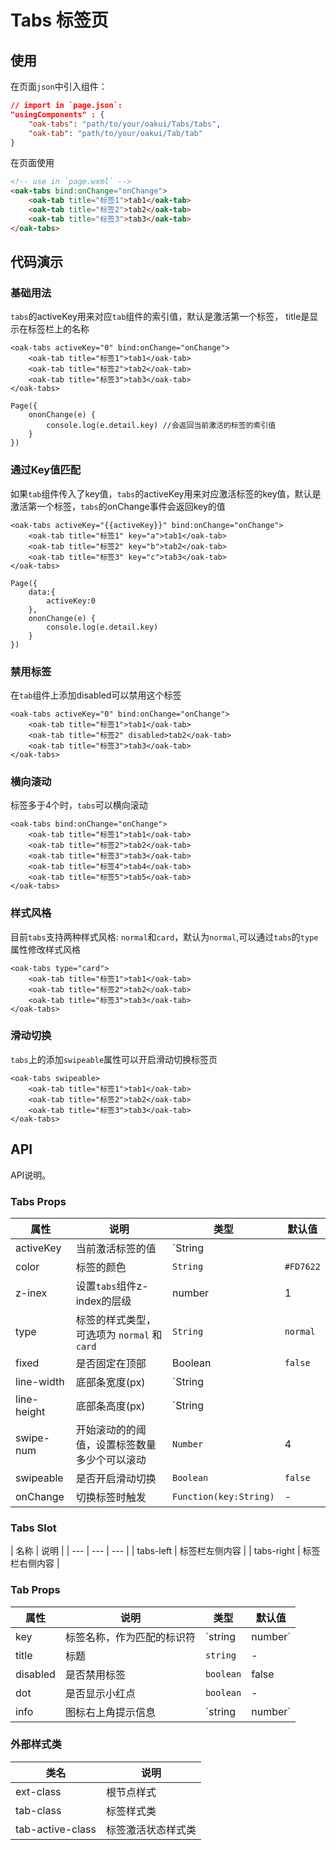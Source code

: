 # Tabs 标签页

## 使用

在页面`json`中引入组件：

```json
// import in `page.json`:
"usingComponents" : {
    "oak-tabs": "path/to/your/oakui/Tabs/tabs",
    "oak-tab": "path/to/your/oakui/Tab/tab"
}
```
在页面使用
```html
<!-- use in `page.wxml` -->
<oak-tabs bind:onChange="onChange">
    <oak-tab title="标签1">tab1</oak-tab>
    <oak-tab title="标签2">tab2</oak-tab>
    <oak-tab title="标签3">tab3</oak-tab>
</oak-tabs>
```
## 代码演示

### 基础用法
`tabs`的activeKey用来对应`tab`组件的索引值，默认是激活第一个标签， title是显示在标签栏上的名称
```
<oak-tabs activeKey="0" bind:onChange="onChange">
    <oak-tab title="标签1">tab1</oak-tab>
    <oak-tab title="标签2">tab2</oak-tab>
    <oak-tab title="标签3">tab3</oak-tab>
</oak-tabs>

Page({
    ononChange(e) {
        console.log(e.detail.key) //会返回当前激活的标签的索引值
    }
})
```

### 通过Key值匹配
如果`tab`组件传入了key值，`tabs`的activeKey用来对应激活标签的key值，默认是激活第一个标签，`tabs`的onChange事件会返回key的值
```
<oak-tabs activeKey="{{activeKey}}" bind:onChange="onChange">
    <oak-tab title="标签1" key="a">tab1</oak-tab>
    <oak-tab title="标签2" key="b">tab2</oak-tab>
    <oak-tab title="标签3" key="c">tab3</oak-tab>
</oak-tabs>

Page({
    data:{
        activeKey:0
    },
    ononChange(e) {
        console.log(e.detail.key)
    }
})
```

### 禁用标签
在`tab`组件上添加disabled可以禁用这个标签
```
<oak-tabs activeKey="0" bind:onChange="onChange">
    <oak-tab title="标签1">tab1</oak-tab>
    <oak-tab title="标签2" disabled>tab2</oak-tab>
    <oak-tab title="标签3">tab3</oak-tab>
</oak-tabs>
```

### 横向滚动
标签多于4个时，`tabs`可以横向滚动
```
<oak-tabs bind:onChange="onChange">
    <oak-tab title="标签1">tab1</oak-tab>
    <oak-tab title="标签2">tab2</oak-tab>
    <oak-tab title="标签3">tab3</oak-tab>
    <oak-tab title="标签4">tab4</oak-tab>
    <oak-tab title="标签5">tab5</oak-tab>
</oak-tabs>
```

### 样式风格
目前`tabs`支持两种样式风格: `normal`和`card`，默认为`normal`,可以通过`tabs`的`type`属性修改样式风格
```
<oak-tabs type="card">
    <oak-tab title="标签1">tab1</oak-tab>
    <oak-tab title="标签2">tab2</oak-tab>
    <oak-tab title="标签3">tab3</oak-tab>
</oak-tabs>

```
### 滑动切换
`tabs`上的添加`swipeable`属性可以开启滑动切换标签页

```
<oak-tabs swipeable>
    <oak-tab title="标签1">tab1</oak-tab>
    <oak-tab title="标签2">tab2</oak-tab>
    <oak-tab title="标签3">tab3</oak-tab>
</oak-tabs>
```

## API
API说明。
### Tabs Props
| 属性 | 说明 | 类型 | 默认值 |
|-----------|-----------|-----------|-------------|
| activeKey | 当前激活标签的值 | `String || Number` | 0 |
| color | 标签的颜色 | `String` | `#FD7622` | 
| z-inex | 设置`tabs`组件z-index的层级 | number | 1 | 
| type | 标签的样式类型，可选项为 `normal` 和 `card` | `String` |  `normal` |
| fixed | 是否固定在顶部 | Boolean | `false` |
| line-width | 底部条宽度(px) | `String || Number` | 与当前标签等宽 |
| line-height | 底部条高度(px) | `String || Number` | 3px |
| swipe-num | 开始滚动的的阈值，设置标签数量多少个可以滚动 | `Number` | 4 |
| swipeable | 是否开启滑动切换 | `Boolean` | `false` |
| onChange | 切换标签时触发 | `Function(key:String)` | - |


### Tabs Slot
| 名称 | 说明 | 
| --- | --- | --- |
| tabs-left | 标签栏左侧内容 |
| tabs-right | 标签栏右侧内容 | 

### Tab Props
| 属性 | 说明 | 类型 | 默认值 |
|-----------|-----------|-----------|-------------|
| key | 标签名称，作为匹配的标识符 | `string | number` | 标签的索引值 |
| title | 标题 | `string` | - |
| disabled | 是否禁用标签 | `boolean` | false | - |
| dot | 是否显示小红点 | `boolean` | - |
| info | 图标右上角提示信息 | `string | number` | - | 

### 外部样式类
| 类名 | 说明 | 
| --- | --- |
| ext-class | 根节点样式 | 
| tab-class | 标签样式类 | 
| tab-active-class | 标签激活状态样式类 |
